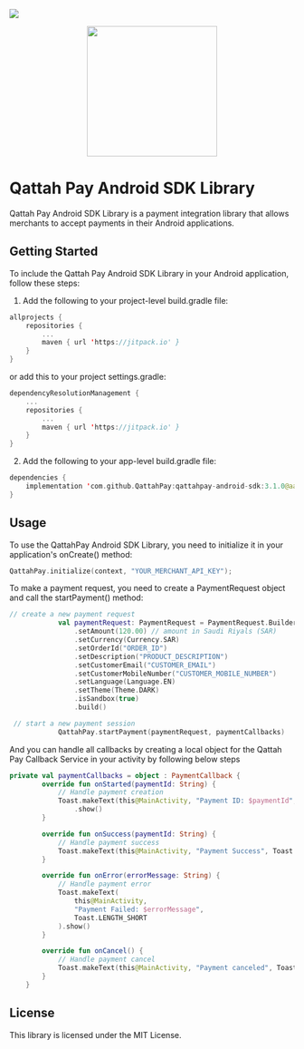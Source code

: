 [![](https://jitpack.io/v/QattahPay/qattahpay-android-sdk.svg)](https://jitpack.io/#QattahPay/qattahpay-android-sdk)

<p align="center">
    <img src="https://random-bucket.fra1.cdn.digitaloceanspaces.com/images/logo_en.svg"
        height="230">
        
</p>

# Qattah Pay Android SDK Library

Qattah Pay Android SDK Library is a payment integration library that allows merchants to accept payments in their Android applications.

## Getting Started

To include the Qattah Pay Android SDK Library in your Android application, follow these steps:

1. Add the following to your project-level build.gradle file:

```kotlin
allprojects {
    repositories {
        ...
        maven { url 'https://jitpack.io' }
    }
}
```

or add this to your project settings.gradle:
```kotlin
dependencyResolutionManagement {
    ...
    repositories {
        ...
        maven { url 'https://jitpack.io' }
    }
}

```

2. Add the following to your app-level build.gradle file:

```kotlin
dependencies {
    implementation 'com.github.QattahPay:qattahpay-android-sdk:3.1.0@aar'
}

```

## Usage

To use the QattahPay Android SDK Library, you need to initialize it in your application's onCreate() method:

```kotlin
QattahPay.initialize(context, "YOUR_MERCHANT_API_KEY");

```

To make a payment request, you need to create a PaymentRequest object and call the startPayment() method:

```kotlin
// create a new payment request
            val paymentRequest: PaymentRequest = PaymentRequest.Builder()
                .setAmount(120.00) // amount in Saudi Riyals (SAR)
                .setCurrency(Currency.SAR)
                .setOrderId("ORDER_ID")
                .setDescription("PRODUCT_DESCRIPTION")
                .setCustomerEmail("CUSTOMER_EMAIL")
                .setCustomerMobileNumber("CUSTOMER_MOBILE_NUMBER")
                .setLanguage(Language.EN)
                .setTheme(Theme.DARK)
                .isSandbox(true)
                .build()

 // start a new payment session
            QattahPay.startPayment(paymentRequest, paymentCallbacks)

```

And you can handle all callbacks by creating a local object for the Qattah Pay Callback Service in your activity by following below steps

```kotlin
private val paymentCallbacks = object : PaymentCallback {
        override fun onStarted(paymentId: String) {
            // Handle payment creation
            Toast.makeText(this@MainActivity, "Payment ID: $paymentId", Toast.LENGTH_SHORT)
                .show()
        }

        override fun onSuccess(paymentId: String) {
            // Handle payment success
            Toast.makeText(this@MainActivity, "Payment Success", Toast.LENGTH_SHORT).show()
        }

        override fun onError(errorMessage: String) {
            // Handle payment error
            Toast.makeText(
                this@MainActivity,
                "Payment Failed: $errorMessage",
                Toast.LENGTH_SHORT
            ).show()
        }

        override fun onCancel() {
            // Handle payment cancel
            Toast.makeText(this@MainActivity, "Payment canceled", Toast.LENGTH_LONG).show()
        }
    }
```

## License

This library is licensed under the MIT License.
